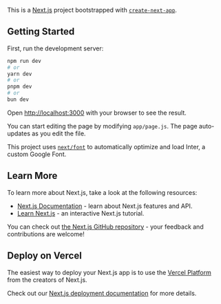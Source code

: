 This is a [Next.js](https://nextjs.org/) project bootstrapped with [`create-next-app`](https://github.com/vercel/next.js/tree/canary/packages/create-next-app).

## Getting Started

First, run the development server:

```bash
npm run dev
# or
yarn dev
# or
pnpm dev
# or
bun dev
```

Open [http://localhost:3000](http://localhost:3000) with your browser to see the result.

You can start editing the page by modifying `app/page.js`. The page auto-updates as you edit the file.

This project uses [`next/font`](https://nextjs.org/docs/basic-features/font-optimization) to automatically optimize and load Inter, a custom Google Font.

## Learn More

To learn more about Next.js, take a look at the following resources:

- [Next.js Documentation](https://nextjs.org/docs) - learn about Next.js features and API.
- [Learn Next.js](https://nextjs.org/learn) - an interactive Next.js tutorial.

You can check out [the Next.js GitHub repository](https://github.com/vercel/next.js/) - your feedback and contributions are welcome!

## Deploy on Vercel

The easiest way to deploy your Next.js app is to use the [Vercel Platform](https://vercel.com/new?utm_medium=default-template&filter=next.js&utm_source=create-next-app&utm_campaign=create-next-app-readme) from the creators of Next.js.

Check out our [Next.js deployment documentation](https://nextjs.org/docs/deployment) for more details.








<!-- 
    "use client"
import "./products.css"
import ShoppingCartIcon from '@mui/icons-material/ShoppingCart';
import FavoriteBorderIcon from '@mui/icons-material/FavoriteBorder';
import KeyboardArrowDownIcon from '@mui/icons-material/KeyboardArrowDown';
import Link from "next/link";
import Image from "next/image";
import { alpha, Button, Divider, FormControl, FormControlLabel, Menu, MenuItem, Pagination, Radio, RadioGroup, styled } from "@mui/material";
import { useEffect, useState } from "react";
import { Triangle } from "react-loader-spinner";


const StyledMenu = styled((props) => (
  <Menu
    elevation={0}
    anchorOrigin={{
      vertical: 'bottom',
      horizontal: 'right',
    }}
    transformOrigin={{
      vertical: 'top',
      horizontal: 'right',
    }}
    {...props}
  />
))(({ theme }) => ({
  '& .MuiPaper-root': {
    borderRadius: 6,
    marginTop: theme.spacing(1),
    minWidth: 180,
    color: 'rgb(55, 65, 81)',
    boxShadow:
      'rgb(255, 255, 255) 0px 0px 0px 0px, rgba(0, 0, 0, 0.05) 0px 0px 0px 1px, rgba(0, 0, 0, 0.1) 0px 10px 15px -3px, rgba(0, 0, 0, 0.05) 0px 4px 6px -2px',
    '& .MuiMenu-list': {
      padding: '4px 0',
    },
    '& .MuiMenuItem-root': {
      '& .MuiSvgIcon-root': {
        fontSize: 18,
        color: theme.palette.text.secondary,
        marginRight: theme.spacing(1.5),
      },
      '&:active': {
        backgroundColor: alpha(
          theme.palette.primary.main,
          theme.palette.action.selectedOpacity,
        ),
      },
    },
    ...theme.applyStyles('dark', {
      color: theme.palette.grey[300],
    }),
  },
}));


const Products = ()=>{
  const [anchorEl, setAnchorEl] = useState(null);
  const open = Boolean(anchorEl);
  const [currentPage, setCurrentPage] = useState(1)
  const [products, setProducts] = useState(""); 
  const [loading, setLoading] = useState(false); 
  const [sort, setSort] = useState("");
  
  const handleClick = (event) => {
    setAnchorEl(event.currentTarget);
  };
  const handleClose = () => {
    setAnchorEl(null);
  };

  const fetchProducts = async (page,sort) => {
    setLoading(true); 
    try {
      const response = await fetch(
        `http://localhost:3005/api/products?limit=9&page=${page}&sort=${sort}`
      );
      
      const data = await response.json();
      console.log(data.data.Products);
      console.log(products,"products");
      
      setProducts(data.data.Products); 
    } catch (error) {
      console.error("Error fetching products:", error);
    } finally {
      setLoading(false); 
    }
  };


  useEffect(() => { 
    fetchProducts(currentPage,sort);
  }, [currentPage,sort]);


  const handlePageChange = (event, page) => {
    setCurrentPage(page,sort); 
    // setSort("")
  };


return (
  <div className="container">
    <div className="section3" id="section3">
      {/* <div className="paragraf d-flex justify-content-center align-items-center text-center mb-5">
        <h2 className="fw-bold">Featured Product</h2>
      </div>  */}

      {/* ====== */}
      <div className="w-100 d-flex justify-content-end btn-toggle  my-3">
        <Button
          style={{ backgroundColor: "#198754" }}
          id="demo-customized-button"
          aria-controls={open ? "demo-customized-menu" : undefined}
          aria-haspopup="true"
          aria-expanded={open ? "true" : undefined}
          variant="contained"
          disableElevation
          onClick={handleClick}
          endIcon={<KeyboardArrowDownIcon />}
        >
          Fillters
        </Button>
        <StyledMenu
          id="demo-customized-menu"
          MenuListProps={{
            "aria-labelledby": "demo-customized-button",
          }}
          anchorEl={anchorEl}
          open={open}
          onClose={handleClose}
        >
          <MenuItem
            onClick={() => {
              setSort("asc");
              // handelFillter()
              handleClose();
            }}
            disableRipple
          >
            {/* <EditIcon /> */}
            Price from lowest to highest  
          </MenuItem>
          <Divider sx={{ my: 0.5 }} />
          <MenuItem
            onClick={() => {
              setSort("desc");
              handleClose();
            }}
            disableRipple
          >
            {/* <FileCopyIcon /> */}
            Price from highest to lowest
          </MenuItem>
          <Divider sx={{ my: 0.5 }} />
          <MenuItem onClick={handleClose} disableRipple>
            {/* <ArchiveIcon /> */}
            Add New
          </MenuItem>
        </StyledMenu>
        {/* ============================================= */}
      </div>
      {/* ====== */}
      {loading ? (
        <div className="d-flex justify-content-center">
          <Triangle
            visible={true}
            height="80"
            width="80"
            color="#4fa94d"
            ariaLabel="triangle-loading"
            wrapperStyle={{}}
            wrapperClass=""
          />
        </div>
      ) : (
        <div className="row ">
          {products === ""
            ? null
            : products.map((product,index) => (
                <div
                  key={product._id}
                  className="col-12 col-md-6 col-lg-4  d-flex flex-wrap justify-content-evenly"
                  
                >
                  <div className="">
                    <div className="img-secti1 overflow-hidden">
                      <Link href={`/productDetails/${product._id}`}>
                        <div>
                          <Image
                            src="https://yosefsameh.github.io/Store-Vegetables/img/section-2-6.jpg"
                            alt={product.Titel}
                            width={500}
                            height={250}
                          />
                        </div>
                      </Link>
                      <div className="icones1">
                        <i className="me-4">
                          <FavoriteBorderIcon />
                        </i>
                        <i>
                          <ShoppingCartIcon />
                        </i>
                      </div>
                    </div>
                    <div className="d-flex justify-content-center align-items-center flex-column mt-3">
                      <p className="fs-5 m-0">{product.Titel}{index+1}</p>
                      <p className="fw-bold fs-5 mt-2">${product.Price}</p>
                    </div>
                  </div>
                </div>
              ))}
        </div>
      )}
    </div>
    <div className="w-100 d-flex justify-content-center mt-5">
      <Pagination
        onChange={handlePageChange}
        count={10}
        variant="outlined"
        color="primary"
      />
    </div>
  </div>
);
}


// <div className="row mt-5">
//       <div className="col-12 col-md-6 col-lg-3">
//           <Link href={`/productDetails/${2}`}>
//             <div className="img-secti1 overflow-hidden">
//               <Image
//                 src="https://yosefsameh.github.io/Store-Vegetables/img/section-2-6.jpg"
//                 alt="Mango"
//                 width={500}
//                 height={250}
//               />

//               <div className="icones1">
//                 <Link href={"/savedPorducts"}>
//                   <i>
//                     <FavoriteBorderIcon />
//                   </i>
//                 </Link>
//                 <Link style={{ marginLeft: "20px" }} href={"/cartShopping"}>
//                   <i>
//                     <ShoppingCartIcon />
//                   </i>
//                 </Link>
//               </div>
//             </div>
//           </Link>
//           <div className="d-flex justify-content-center align-items-center flex-column mt-3">
//             <p className="fs-5 m-0">Crab Pool Security</p>
//             <p className="fw-bold fs-5 mt-2">$15.00</p>
//           </div>
//         </div>
//         {/* ========= */}
//         <div className="col-12 col-md-6 col-lg-3">
//           <Link href={`/productDetails/${2}`}>
//             <div className="img-secti1 overflow-hidden">
//               <Image
//                 src="https://yosefsameh.github.io/Store-Vegetables/img/section-2-6.jpg"
//                 alt="Mango"
//                 width={500}
//                 height={250}
//               />

//               <div className="icones1">
//                 <Link href={"/savedPorducts"}>
//                   <i>
//                     <FavoriteBorderIcon />
//                   </i>
//                 </Link>
//                 <Link style={{ marginLeft: "20px" }} href={"/cartShopping"}>
//                   <i>
//                     <ShoppingCartIcon />
//                   </i>
//                 </Link>
//               </div>
//             </div>
//           </Link>
//           <div className="d-flex justify-content-center align-items-center flex-column mt-3">
//             <p className="fs-5 m-0">Crab Pool Security</p>
//             <p className="fw-bold fs-5 mt-2">$15.00</p>
//           </div>
//         </div>
//         {/* ========= */}

//         <div className="col-12 col-md-6 col-lg-3">
//           <Link href={`/productDetails/${2}`}>
//             <div className="img-secti1 overflow-hidden">
//               <Image
//                 src="https://yosefsameh.github.io/Store-Vegetables/img/section-2-6.jpg"
//                 alt="Mango"
//                 width={500}
//                 height={250}
//               />

//               <div className="icones1">
//                 <Link href={"/savedPorducts"}>
//                   <i>
//                     <FavoriteBorderIcon />
//                   </i>
//                 </Link>
//                 <Link style={{ marginLeft: "20px" }} href={"/cartShopping"}>
//                   <i>
//                     <ShoppingCartIcon />
//                   </i>
//                 </Link>
//               </div>
//             </div>
//           </Link>
//           <div className="d-flex justify-content-center align-items-center flex-column mt-3">
//             <p className="fs-5 m-0">Crab Pool Security</p>
//             <p className="fw-bold fs-5 mt-2">$15.00</p>
//           </div>
//         </div>
//         {/* ========= */}
//         <div className="col-12 col-md-6 col-lg-3">
//           <Link href={`/productDetails/${2}`}>
//             <div className="img-secti1 overflow-hidden">
//               <Image
//                 src="https://yosefsameh.github.io/Store-Vegetables/img/section-2-6.jpg"
//                 alt="Mango"
//                 width={500}
//                 height={250}
//               />

//               <div className="icones1">
//                 <Link href={"/savedPorducts"}>
//                   <i>
//                     <FavoriteBorderIcon />
//                   </i>
//                 </Link>
//                 <Link style={{ marginLeft: "20px" }} href={"/cartShopping"}>
//                   <i>
//                     <ShoppingCartIcon />
//                   </i>
//                 </Link>
//               </div>
//             </div>
//           </Link>
//           <div className="d-flex justify-content-center align-items-center flex-column mt-3">
//             <p className="fs-5 m-0">Crab Pool Security</p>
//             <p className="fw-bold fs-5 mt-2">$15.00</p>
//           </div>
//         </div>
//         {/* ========= */}
//       </div>
//     </div>

export default Products






{/* ========= */}

{/* <div className="">
<Link href={`/productDetails/${2}`}>
  <div className="img-secti1 overflow-hidden">
    <Image
      src="https://yosefsameh.github.io/Store-Vegetables/img/section-2-6.jpg"
      alt="Mango"
      width={500}
      height={250}
    />

    <div className="icones1">
      <Link href={"/savedPorducts"}>
        <i>
          <FavoriteBorderIcon />
        </i>
      </Link>
      <Link style={{ marginLeft: "20px" }} href={"/cartShopping"}>
        <i>
          <ShoppingCartIcon />
        </i>
      </Link>
    </div>
  </div>
</Link>
<div className="d-flex justify-content-center align-items-center flex-column mt-3">
  <p className="fs-5 m-0">Crab Pool Security</p>
  <p className="fw-bold fs-5 mt-2">$15.00</p>
</div>
</div> */}
{/* ========= */}
 -->